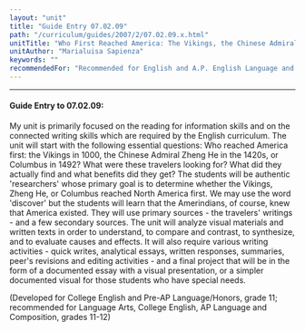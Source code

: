 ```yaml
---
layout: "unit"
title: "Guide Entry 07.02.09"
path: "/curriculum/guides/2007/2/07.02.09.x.html"
unitTitle: "Who First Reached America: The Vikings, the Chinese Admiral Zheng He, or Columbus?"
unitAuthor: "Marialuisa Sapienza"
keywords: ""
recommendedFor: "Recommended for English and A.P. English Language and Composition, grades 11-12."
---
```

<body>
<hr/>
<h4>
Guide Entry to 07.02.09:
</h4>
<p>
My unit is primarily focused on the reading for information skills and on the connected writing skills which are required by the English curriculum. The unit will start with the following essential questions: Who reached America first: the Vikings in 1000, the Chinese Admiral Zheng He in the 1420s, or Columbus in 1492? What were these travelers looking for? What did they actually find and what benefits did they get? The students will be authentic 'researchers' whose primary goal is to determine whether the Vikings, Zheng He, or Columbus reached North America first. We may use the word 'discover' but the students will learn that the Amerindians, of course, knew that America existed. They will use primary sources - the travelers' writings - and a few secondary sources. The unit will analyze visual materials and written texts in order to understand, to compare and contrast, to synthesize, and to evaluate causes and effects. It will also require various writing activities - quick writes, analytical essays, written responses, summaries, peer's revisions and editing activities - and a final project that will be in the form of a documented essay with a visual presentation, or a simpler documented visual for those students who have special needs.
</p>
<p>
(Developed for College English and Pre-AP Language/Honors, grade 11; recommended for Language Arts, College English, AP Language and Composition, grades 11-12)
</p>
</body>
